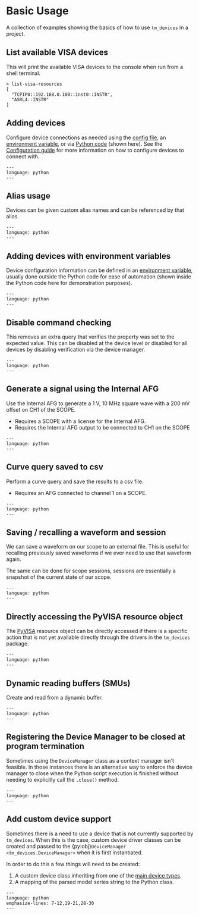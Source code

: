 # Basic Usage

A collection of examples showing the basics of how to use `tm_devices` in a
project.

## List available VISA devices

This will print the available VISA devices to the console when run from a shell terminal.

```console
> list-visa-resources
[
  "TCPIP0::192.168.0.100::inst0::INSTR",
  "ASRL4::INSTR"
]
```

## Adding devices

Configure device connections as needed using the
[config file](configuration.md#config-file), an
[environment variable](configuration.md#environment-variable), or
via [Python code](configuration.md#python-code) (shown here). See the
[Configuration guide](configuration.md) for more information on how to
configure devices to connect with.

```{literalinclude} ../examples/miscellaneous/adding_devices.py
---
language: python
---
```

## Alias usage

Devices can be given custom alias names and can be referenced by that alias.

```{literalinclude} ../examples/miscellaneous/alias_usage.py
---
language: python
---
```

## Adding devices with environment variables

Device configuration information can be defined in an
[environment variable](configuration.md#environment-variable), usually done
outside the Python code for ease of automation
(shown inside the Python code here for demonstration purposes).

```{literalinclude} ../examples/miscellaneous/adding_devices_with_env_var.py
---
language: python
---
```

## Disable command checking

This removes an extra query that verifies the property was set to the expected
value. This can be disabled at the device level or disabled for all devices by
disabling verification via the device manager.

```{literalinclude} ../examples/miscellaneous/disable_command_verification.py
---
language: python
---
```

## Generate a signal using the Internal AFG

Use the Internal AFG to generate a 1 V, 10 MHz square wave with a 200 mV offset
on CH1 of the SCOPE.

- Requires a SCOPE with a license for the Internal AFG.
- Requires the Internal AFG output to be connected to CH1 on the SCOPE

```{literalinclude} ../examples/scopes/tekscope/generate_internal_afg_signal.py
---
language: python
---
```

## Curve query saved to csv

Perform a curve query and save the results to a csv file.

- Requires an AFG connected to channel 1 on a SCOPE.

```{literalinclude} ../examples/scopes/tekscope/basic_curve_query.py
---
language: python
---
```

## Saving / recalling a waveform and session

We can save a waveform on our scope to an external file. This is useful for
recalling previously saved waveforms if we ever need to use that waveform again.

The same can be done for scope sessions, sessions are essentially a snapshot of
the current state of our scope.

```{literalinclude} ../examples/scopes/tekscope/basic_save_recall.py
---
language: python
---
```

## Directly accessing the PyVISA resource object

The [PyVISA](https://pyvisa.readthedocs.io/en/latest/) resource object can be directly
accessed if there is a specific action that is not yet available directly through
the drivers in the `tm_devices` package.

```{literalinclude} ../examples/miscellaneous/pyvisa_resource_access.py
---
language: python
---
```

## Dynamic reading buffers (SMUs)

Create and read from a dynamic buffer.

```{literalinclude} ../examples/source_measure_units/2600/reading_dynamic_buffers.py
---
language: python
---
```

## Registering the Device Manager to be closed at program termination

Sometimes using the `DeviceManager` class as a context manager isn't feasible.
In those instances there is an alternative way to enforce the device manager to
close when the Python script execution is finished without needing to explicitly
call the `.close()` method.

```{literalinclude} ../examples/miscellaneous/register_dm_atexit.py
---
language: python
---
```

## Add custom device support

Sometimes there is a need to use a device that is not currently supported by
`tm_devices`. When this is the case, custom device driver classes can be created
and passed to the {py:obj}`DeviceManager <tm_devices.DeviceManager>` when it is
first instantiated.

In order to do this a few things will need to be created:

1. A custom device class inheriting from one of the
   [main device types](advanced/architecture.md#main-device-types).
2. A mapping of the parsed model series string to the Python class.

```{literalinclude} ../examples/miscellaneous/custom_device_driver_support.py
---
language: python
emphasize-lines: 7-12,19-21,28-30
---
```
